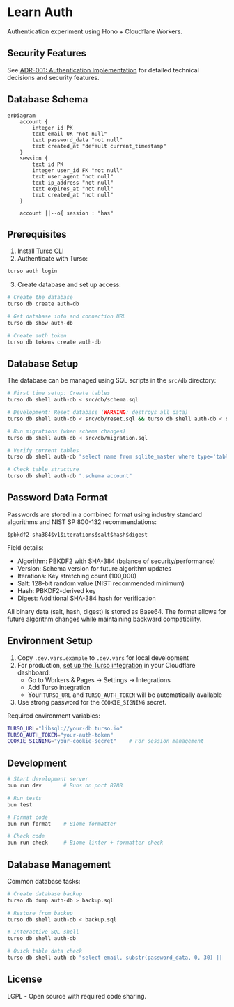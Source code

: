 # Learn Auth

Authentication experiment using Hono + Cloudflare Workers.

## Security Features

See [ADR-001: Authentication Implementation](docs/adr/001-auth-implementation.md) for detailed technical decisions and security features.

## Database Schema

```mermaid
erDiagram
    account {
        integer id PK
        text email UK "not null"
        text password_data "not null"
        text created_at "default current_timestamp"
    }
    session {
        text id PK
        integer user_id FK "not null"
        text user_agent "not null"
        text ip_address "not null"
        text expires_at "not null"
        text created_at "not null"
    }

    account ||--o{ session : "has"
```

## Prerequisites

1. Install [Turso CLI](https://docs.turso.tech/reference/cli)
2. Authenticate with Turso:
```bash
turso auth login
```
3. Create database and set up access:
```bash
# Create the database
turso db create auth-db

# Get database info and connection URL
turso db show auth-db

# Create auth token
turso db tokens create auth-db
```

## Database Setup

The database can be managed using SQL scripts in the `src/db` directory:

```bash
# First time setup: Create tables
turso db shell auth-db < src/db/schema.sql

# Development: Reset database (WARNING: destroys all data)
turso db shell auth-db < src/db/reset.sql && turso db shell auth-db < src/db/schema.sql

# Run migrations (when schema changes)
turso db shell auth-db < src/db/migration.sql

# Verify current tables
turso db shell auth-db "select name from sqlite_master where type='table'"

# Check table structure
turso db shell auth-db ".schema account"
```

## Password Data Format

Passwords are stored in a combined format using industry standard algorithms and NIST SP 800-132 recommendations:

```
$pbkdf2-sha384$v1$iterations$salt$hash$digest
```

Field details:
- Algorithm: PBKDF2 with SHA-384 (balance of security/performance)
- Version: Schema version for future algorithm updates
- Iterations: Key stretching count (100,000)
- Salt: 128-bit random value (NIST recommended minimum)
- Hash: PBKDF2-derived key
- Digest: Additional SHA-384 hash for verification

All binary data (salt, hash, digest) is stored as Base64. The format allows for future algorithm changes while maintaining backward compatibility.

## Environment Setup

1. Copy `.dev.vars.example` to `.dev.vars` for local development
2. For production, [set up the Turso integration](https://developers.cloudflare.com/workers/databases/native-integrations/turso/) in your Cloudflare dashboard:
   - Go to Workers & Pages → Settings → Integrations
   - Add Turso integration
   - Your `TURSO_URL` and `TURSO_AUTH_TOKEN` will be automatically available
3. Use strong password for the `COOKIE_SIGNING` secret.

Required environment variables:
```bash
TURSO_URL="libsql://your-db.turso.io"
TURSO_AUTH_TOKEN="your-auth-token"
COOKIE_SIGNING="your-cookie-secret"    # For session management
```

## Development

```bash
# Start development server
bun run dev       # Runs on port 8788

# Run tests
bun test

# Format code
bun run format    # Biome formatter

# Check code
bun run check     # Biome linter + formatter check
```

## Database Management

Common database tasks:

```bash
# Create database backup
turso db dump auth-db > backup.sql

# Restore from backup
turso db shell auth-db < backup.sql

# Interactive SQL shell
turso db shell auth-db

# Quick table data check
turso db shell auth-db "select email, substr(password_data, 0, 30) || '...' from account"
```

## License

LGPL - Open source with required code sharing.